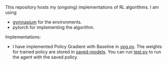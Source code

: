 This repository hosts my (ongoing) implementations of RL algorithms. 
I am using 
- [gymnasium](https://gymnasium.farama.org/) for the environments. 
- pytorch for implementing the algorithm.

Implementations:

- I have implemented Policy Gradient with Baseline in [vpg.py](src/vpg/vpg.py). The weights for trained policy are stored in [saved-models](src/vpg/saved-models/vpg.pth). You can run [test.py](src/vpg/test.py) to run the agent with the saved policy. 